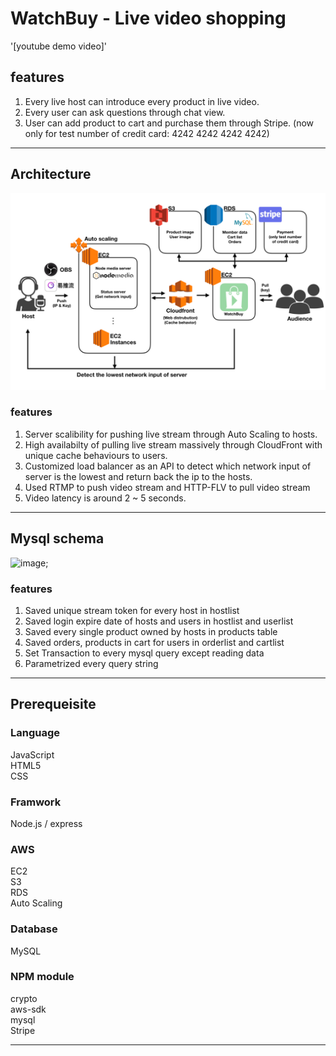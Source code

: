 # WatchBuy - Live video shopping



'[youtube demo video]'
## features
1. Every live host can introduce every product in live video.
2. Every user can ask questions through chat view.
3. User can add product to cart and purchase them through Stripe. (now only for test number of credit card: 4242 4242 4242 4242)

---------------------------------------
## Architecture

![image](readme/architechture3.png)

### features
1. Server scalibility for pushing live stream through Auto Scaling to hosts.
2. High availabilty of pulling live stream massively through CloudFront with unique cache behaviours to users.
3. Customized load balancer as an API to detect which network input of server is the lowest and return back the ip to the hosts.
4. Used RTMP to push video stream and HTTP-FLV to pull video stream
5. Video latency is around 2 ~ 5 seconds.
---------------------------------------


## Mysql schema

![image](public/image/dbschema.png);

### features
1. Saved unique stream token for every host in hostlist
2. Saved login expire date of hosts and users in hostlist and userlist
3. Saved every single product owned by hosts in products table
4. Saved orders, products in cart for users in orderlist and cartlist
5. Set Transaction to every mysql query except reading data
6. Parametrized every query string

---------------------------------------

## Prerequeisite


### Language

JavaScript <br />HTML5 <br />CSS

### Framwork

Node.js / express

### AWS

EC2 <br />S3<br /> RDS<br /> Auto Scaling

### Database

MySQL

### NPM module

crypto<br />
aws-sdk<br />
mysql<br />
Stripe<br />

---------------------------------------
